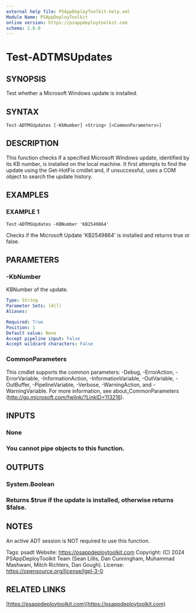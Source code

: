 ```yaml
---
external help file: PSAppDeployToolkit-help.xml
Module Name: PSAppDeployToolkit
online version: https://psappdeploytoolkit.com
schema: 2.0.0
---
```


# Test-ADTMSUpdates

## SYNOPSIS
Test whether a Microsoft Windows update is installed.

## SYNTAX

```
Test-ADTMSUpdates [-KbNumber] <String> [<CommonParameters>]
```

## DESCRIPTION
This function checks if a specified Microsoft Windows update, identified by its KB number, is installed on the local machine.
It first attempts to find the update using the Get-HotFix cmdlet and, if unsuccessful, uses a COM object to search the update history.

## EXAMPLES

### EXAMPLE 1
```
Test-ADTMSUpdates -KBNumber 'KB2549864'
```

Checks if the Microsoft Update 'KB2549864' is installed and returns true or false.

## PARAMETERS

### -KbNumber
KBNumber of the update.

```yaml
Type: String
Parameter Sets: (All)
Aliases:

Required: True
Position: 1
Default value: None
Accept pipeline input: False
Accept wildcard characters: False
```

### CommonParameters
This cmdlet supports the common parameters: -Debug, -ErrorAction, -ErrorVariable, -InformationAction, -InformationVariable, -OutVariable, -OutBuffer, -PipelineVariable, -Verbose, -WarningAction, and -WarningVariable.
For more information, see about_CommonParameters (http://go.microsoft.com/fwlink/?LinkID=113216).

## INPUTS

### None
### You cannot pipe objects to this function.
## OUTPUTS

### System.Boolean
### Returns $true if the update is installed, otherwise returns $false.
## NOTES
An active ADT session is NOT required to use this function.

Tags: psadt
Website: https://psappdeploytoolkit.com
Copyright: (C) 2024 PSAppDeployToolkit Team (Sean Lillis, Dan Cunningham, Muhammad Mashwani, Mitch Richters, Dan Gough).
License: https://opensource.org/license/lgpl-3-0

## RELATED LINKS

[https://psappdeploytoolkit.com](https://psappdeploytoolkit.com)
